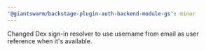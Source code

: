 ```yaml
---
'@giantswarm/backstage-plugin-auth-backend-module-gs': minor
---
```


Changed Dex sign-in resolver to use username from email as user reference when it's available.
